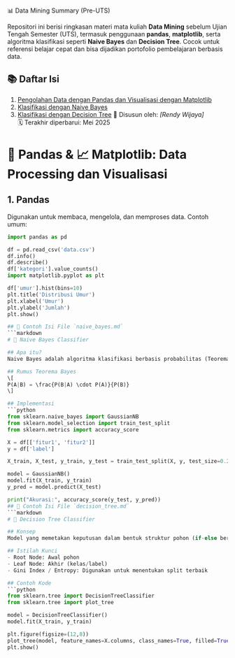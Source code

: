 📊 Data Mining Summary (Pre-UTS)

Repositori ini berisi ringkasan materi mata kuliah **Data Mining** sebelum Ujian Tengah Semester (UTS), termasuk penggunaan **pandas**, **matplotlib**, serta algoritma klasifikasi seperti **Naive Bayes** dan **Decision Tree**. Cocok untuk referensi belajar cepat dan bisa dijadikan portofolio pembelajaran berbasis data.

## 📚 Daftar Isi

1. [Pengolahan Data dengan Pandas dan Visualisasi dengan Matplotlib](pandas_matplotlib.md)
2. [Klasifikasi dengan Naive Bayes](naive_bayes.md)
3. [Klasifikasi dengan Decision Tree](decision_tree.md)
🧠 Disusun oleh: *[Rendy Wijaya]*  
🗓️ Terakhir diperbarui: Mei 2025
# 🐼 Pandas & 📈 Matplotlib: Data Processing dan Visualisasi

## 1. Pandas
Digunakan untuk membaca, mengelola, dan memproses data. Contoh umum:
```python
import pandas as pd

df = pd.read_csv('data.csv')
df.info()
df.describe()
df['kategori'].value_counts()
import matplotlib.pyplot as plt

df['umur'].hist(bins=10)
plt.title('Distribusi Umur')
plt.xlabel('Umur')
plt.ylabel('Jumlah')
plt.show()

## 📄 Contoh Isi File `naive_bayes.md`
```markdown
# 📘 Naive Bayes Classifier

## Apa itu?
Naive Bayes adalah algoritma klasifikasi berbasis probabilitas (Teorema Bayes) yang mengasumsikan bahwa tiap fitur saling independen.

## Rumus Teorema Bayes
\[
P(A|B) = \frac{P(B|A) \cdot P(A)}{P(B)}
\]

## Implementasi
```python
from sklearn.naive_bayes import GaussianNB
from sklearn.model_selection import train_test_split
from sklearn.metrics import accuracy_score

X = df[['fitur1', 'fitur2']]
y = df['label']

X_train, X_test, y_train, y_test = train_test_split(X, y, test_size=0.2)

model = GaussianNB()
model.fit(X_train, y_train)
y_pred = model.predict(X_test)

print("Akurasi:", accuracy_score(y_test, y_pred))
## 📄 Contoh Isi File `decision_tree.md`
```markdown
# 🌳 Decision Tree Classifier

## Konsep
Model yang memetakan keputusan dalam bentuk struktur pohon (if-else berjenjang). Tujuan utamanya adalah membagi dataset menjadi subset berdasarkan fitur tertentu.

## Istilah Kunci
- Root Node: Awal pohon
- Leaf Node: Akhir (kelas/label)
- Gini Index / Entropy: Digunakan untuk menentukan split terbaik

## Contoh Kode
```python
from sklearn.tree import DecisionTreeClassifier
from sklearn.tree import plot_tree

model = DecisionTreeClassifier()
model.fit(X_train, y_train)

plt.figure(figsize=(12,8))
plot_tree(model, feature_names=X.columns, class_names=True, filled=True)
plt.show()
